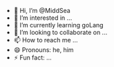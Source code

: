 - 👋 Hi, I’m @MiddSea
- 👀 I’m interested in ...
- 🌱 I’m currently learning goLang
- 💞️ I’m looking to collaborate on ...
- 📫 How to reach me ...
- 😄 Pronouns: he, him
- ⚡ Fun fact: ...

<!---
MiddSea/MiddSea is a ✨ special ✨ repository because its `README.md` (this file) appears on your GitHub profile.
You can click the Preview link to take a look at your changes.
--->
